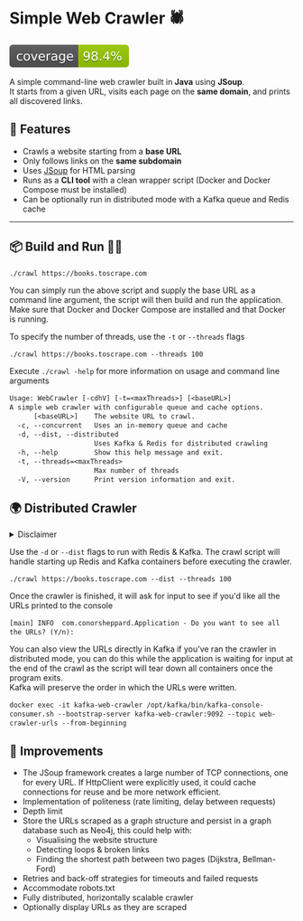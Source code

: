 # Simple Web Crawler 🕷️

![Coverage](./badges/jacoco.svg)

A simple command-line web crawler built in **Java** using **JSoup**.  
It starts from a given URL, visits each page on the **same domain**, and prints all discovered links.

## 🚀 Features
- Crawls a website starting from a **base URL**
- Only follows links on the **same subdomain**
- Uses [JSoup](https://jsoup.org/) for HTML parsing
- Runs as a **CLI tool** with a clean wrapper script (Docker and Docker Compose must be installed)
- Can be optionally run in distributed mode with a Kafka queue and Redis cache

---

## 📦 Build and Run 🏃🏻

```shell
./crawl https://books.toscrape.com
```

You can simply run the above script and supply the base URL as a command line argument, the script will then build and
run the application.  
Make sure that Docker and Docker Compose are installed and that Docker is running.

To specify the number of threads, use the `-t` or `--threads` flags

```shell
./crawl https://books.toscrape.com --threads 100
```

Execute `./crawl -help` for more information on usage and command line arguments 

```text
Usage: WebCrawler [-cdhV] [-t=<maxThreads>] [<baseURL>]
A simple web crawler with configurable queue and cache options.
      [<baseURL>]    The website URL to crawl.
  -c, --concurrent   Uses an in-memory queue and cache
  -d, --dist, --distributed
                     Uses Kafka & Redis for distributed crawling
  -h, --help         Show this help message and exit.
  -t, --threads=<maxThreads>
                     Max number of threads
  -V, --version      Print version information and exit.
```

## 🌍 Distributed Crawler

<details>
<summary>Disclaimer</summary>

_This crawler is not fully distributed but rather a first step towards making it fully distributed.
By extracting the queue out into a Kafka instance and the cache into a Redis instance, we loosely couple the queue and
cache from the crawler and make them available to other worker nodes.  
So even though we don't currently have any other worker nodes, and some parts of the system are still very much
purpose-built for one machine, we are well on our way to a modular web crawler that can be run on one machine or in a
cluster or swarm of crawler containers on Kubernetes (or your choice of container orchestration platform).  
Each crawler in the distributed cluster could also be utilising concurrency across hundreds of threads to process links,
therefore we combine the power of concurrency and distribution ⚡️._
</details>

Use the `-d` or `--dist` flags to run with Redis & Kafka.
The crawl script will handle starting up Redis and Kafka containers before executing the crawler.
```shell
./crawl https://books.toscrape.com --dist --threads 100
```

Once the crawler is finished, it will ask for input to see if you'd like all the URLs printed to the console

```text
[main] INFO  com.conorsheppard.Application - Do you want to see all the URLs? (Y/n):
```

You can also view the URLs directly in Kafka if you've ran the crawler in distributed mode, you can do this while the
application is waiting for input at the end of the crawl as the script will tear down all containers once the program exits.  
Kafka will preserve the order in which the URLs were written.

```shell
docker exec -it kafka-web-crawler /opt/kafka/bin/kafka-console-consumer.sh --bootstrap-server kafka-web-crawler:9092 --topic web-crawler-urls --from-beginning
```

## 📝 Improvements
- The JSoup framework creates a large number of TCP connections, one for every URL. 
If HttpClient were explicitly used, it could cache connections for reuse and be more network efficient.
- Implementation of politeness (rate limiting, delay between requests)
- Depth limit
- Store the URLs scraped as a graph structure and persist in a graph database such as Neo4j, this could help with:
    - Visualising the website structure 
    - Detecting loops & broken links
    - Finding the shortest path between two pages (Dijkstra, Bellman-Ford)
- Retries and back-off strategies for timeouts and failed requests
- Accommodate robots.txt
- Fully distributed, horizontally scalable crawler
- Optionally display URLs as they are scraped
